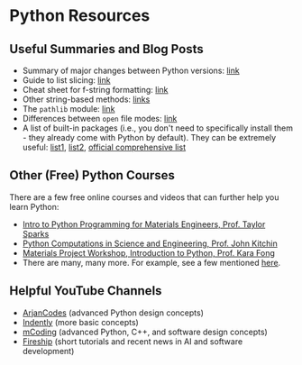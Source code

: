 # Python Resources

## Useful Summaries and Blog Posts

- Summary of major changes between Python versions: [link](https://www.nicholashairs.com/posts/major-changes-between-python-versions/)
- Guide to list slicing: [link](https://bas.codes/posts/python-slicing)
- Cheat sheet for f-string formatting: [link](https://fstring.help/cheat/)
- Other string-based methods: [links](https://www.pythonmorsels.com/string-methods/)
- The `pathlib` module: [link](https://www.pythonmorsels.com/pathlib-module/)
- Differences between `open` file modes: [link](https://www.geeksforgeeks.org/python/difference-between-modes-a-a-w-w-and-r-in-built-in-open-function/)
- A list of built-in packages (i.e., you don't need to specifically install them - they already come with Python by default). They can be extremely useful: [list1](https://sunscrapers.com/blog/30-built-in-python-modules-you-should-be-using-now/), [list2](https://www.geeksforgeeks.org/python/built-in-modules-in-python/), [official comprehensive list](https://docs.python.org/3/library/index.html)

## Other (Free) Python Courses

There are a few free online courses and videos that can further help you learn Python:

- [Intro to Python Programming for Materials Engineers, Prof. Taylor Sparks](https://www.youtube.com/watch?v=aoL3whRmSfc&list=PLL0SWcFqypCmkHClksnGlab3wglEVMqNN)
- [Python Computations in Science and Engineering, Prof. John Kitchin](https://kitchingroup.cheme.cmu.edu/pycse/intro.html)
- [Materials Project Workshop, Introduction to Python, Prof. Kara Fong](https://www.youtube.com/watch?v=kMClBnOejXk)
- There are many, many more. For example, see a few mentioned [here](https://www.reddit.com/r/learnpython/comments/15cn3s7/whats_a_good_interactive_online_crash_course_for/).

## Helpful YouTube Channels

- [ArjanCodes](https://www.youtube.com/@ArjanCodes) (advanced Python design concepts)
- [Indently](https://www.youtube.com/@Indently) (more basic concepts)
- [mCoding](https://www.youtube.com/@mCoding) (advanced Python, C++, and software design concepts)
- [Fireship](https://www.youtube.com/@Fireship) (short tutorials and recent news in AI and software development)